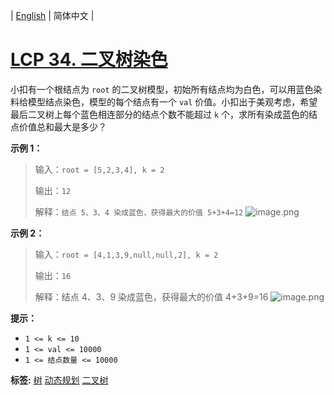 | [English](README_EN.md) | 简体中文 |

# [LCP 34. 二叉树染色](https://leetcode-cn.com/problems/er-cha-shu-ran-se-UGC)
小扣有一个根结点为 `root` 的二叉树模型，初始所有结点均为白色，可以用蓝色染料给模型结点染色，模型的每个结点有一个 `val` 价值。小扣出于美观考虑，希望最后二叉树上每个蓝色相连部分的结点个数不能超过 `k` 个，求所有染成蓝色的结点价值总和最大是多少？


**示例 1：**
> 输入：`root = [5,2,3,4], k = 2`
>
> 输出：`12`
>
> 解释：`结点 5、3、4 染成蓝色，获得最大的价值 5+3+4=12`
![image.png](https://pic.leetcode-cn.com/1616126267-BqaCRj-image.png)


**示例 2：**
> 输入：`root = [4,1,3,9,null,null,2], k = 2`
>
> 输出：`16`
>
> 解释：结点 4、3、9 染成蓝色，获得最大的价值 4+3+9=16
![image.png](https://pic.leetcode-cn.com/1616126301-gJbhba-image.png)



**提示：**
+ `1 <= k <= 10`
+ `1 <= val <= 10000`
+ `1 <= 结点数量 <= 10000`
    
**标签:**  [树](https://leetcode-cn.com/tag/tree) [动态规划](https://leetcode-cn.com/tag/dynamic-programming) [二叉树](https://leetcode-cn.com/tag/binary-tree) 